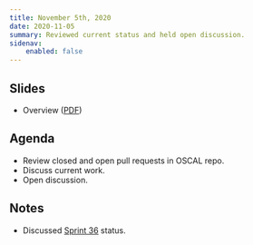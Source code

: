 ```yaml
---
title: November 5th, 2020
date: 2020-11-05
summary: Reviewed current status and held open discussion.
sidenav:
    enabled: false
---
```


## Slides

- Overview ([PDF](../slides-2020-11-05.pdf))

## Agenda

- Review closed and open pull requests in OSCAL repo.
- Discuss current work.
- Open discussion.

## Notes

- Discussed [Sprint 36](https://github.com/usnistgov/OSCAL/projects/35) status.
